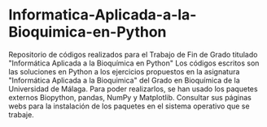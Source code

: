 # Informatica-Aplicada-a-la-Bioquimica-en-Python
Repositorio de códigos realizados para el Trabajo de Fin de Grado titulado "Informática Aplicada a la Bioquímica en Python"
Los códigos escritos son las soluciones en Python a los ejercicios propuestos en la asignatura "Informática Aplicada a la Bioquimica" 
del Grado en Bioquímica de la Universidad de Málaga. 
Para poder realizarlos, se han usado los paquetes externos Biopython, pandas, NumPy y Matplotlib. Consultar sus páginas webs para la 
instalación de los paquetes en el sistema operativo que se trabaje. 
